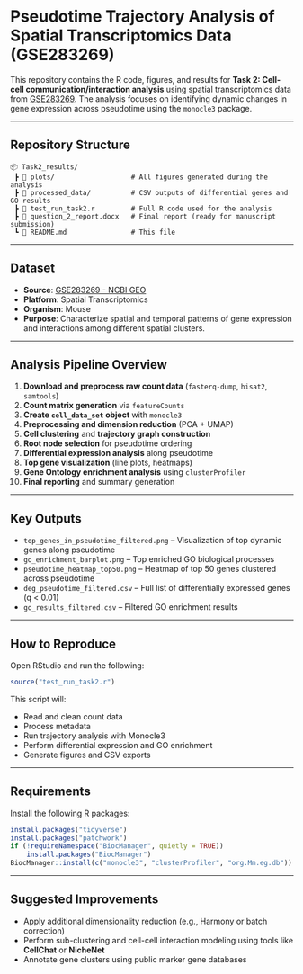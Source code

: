 # Pseudotime Trajectory Analysis of Spatial Transcriptomics Data (GSE283269)

This repository contains the R code, figures, and results for **Task 2: Cell-cell communication/interaction analysis** using spatial transcriptomics data from [GSE283269](https://www.ncbi.nlm.nih.gov/geo/query/acc.cgi?acc=GSE283269). The analysis focuses on identifying dynamic changes in gene expression across pseudotime using the `monocle3` package.

---

## Repository Structure

```
📦 Task2_results/
 ┣ 📂 plots/                   # All figures generated during the analysis
 ┣ 📂 processed_data/          # CSV outputs of differential genes and GO results
 ┣ 📄 test_run_task2.r         # Full R code used for the analysis
 ┣ 📄 question_2_report.docx   # Final report (ready for manuscript submission)
 ┗ 📄 README.md                # This file
```

---

## Dataset

- **Source**: [GSE283269 - NCBI GEO](https://www.ncbi.nlm.nih.gov/geo/query/acc.cgi?acc=GSE283269)
- **Platform**: Spatial Transcriptomics
- **Organism**: Mouse
- **Purpose**: Characterize spatial and temporal patterns of gene expression and interactions among different spatial clusters.

---

## Analysis Pipeline Overview

1. **Download and preprocess raw count data** (`fasterq-dump`, `hisat2`, `samtools`)
2. **Count matrix generation** via `featureCounts`
3. **Create `cell_data_set` object** with `monocle3`
4. **Preprocessing and dimension reduction** (PCA + UMAP)
5. **Cell clustering** and **trajectory graph construction**
6. **Root node selection** for pseudotime ordering
7. **Differential expression analysis** along pseudotime
8. **Top gene visualization** (line plots, heatmaps)
9. **Gene Ontology enrichment analysis** using `clusterProfiler`
10. **Final reporting** and summary generation

---

## Key Outputs

- `top_genes_in_pseudotime_filtered.png` – Visualization of top dynamic genes along pseudotime
- `go_enrichment_barplot.png` – Top enriched GO biological processes
- `pseudotime_heatmap_top50.png` – Heatmap of top 50 genes clustered across pseudotime
- `deg_pseudotime_filtered.csv` – Full list of differentially expressed genes (q < 0.01)
- `go_results_filtered.csv` – Filtered GO enrichment results

---

## How to Reproduce

Open RStudio and run the following:

```r
source("test_run_task2.r")
```

This script will:

- Read and clean count data
- Process metadata
- Run trajectory analysis with Monocle3
- Perform differential expression and GO enrichment
- Generate figures and CSV exports

---

## Requirements

Install the following R packages:

```r
install.packages("tidyverse")
install.packages("patchwork")
if (!requireNamespace("BiocManager", quietly = TRUE))
    install.packages("BiocManager")
BiocManager::install(c("monocle3", "clusterProfiler", "org.Mm.eg.db"))
```

---

## Suggested Improvements

- Apply additional dimensionality reduction (e.g., Harmony or batch correction)
- Perform sub-clustering and cell-cell interaction modeling using tools like **CellChat** or **NicheNet**
- Annotate gene clusters using public marker gene databases

